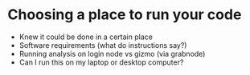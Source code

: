 # Choosing a place to run your code

- Knew it could be done in a certain place 
- Software requirements (what do instructions say?) 
- Running analysis on login node vs gizmo (via grabnode) 
- Can I run this on my laptop or desktop computer?
